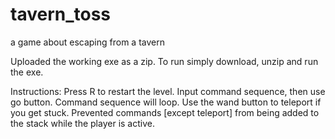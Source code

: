# tavern_toss
a game about escaping from a tavern

Uploaded the working exe as a zip. To run simply download, unzip and run the exe.

Instructions:
Press R to restart the level.
Input command sequence, then use go button. Command sequence will loop. Use the wand button to teleport if you get stuck.
Prevented commands [except teleport] from being added to the stack while the player is active.

